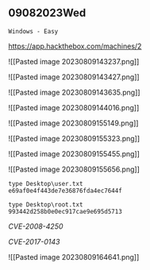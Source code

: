 ## 09082023Wed

```
Windows - Easy
```

https://app.hackthebox.com/machines/2

![[Pasted image 20230809143237.png]]

![[Pasted image 20230809143427.png]]

![[Pasted image 20230809143635.png]]

![[Pasted image 20230809144016.png]]

![[Pasted image 20230809155149.png]]

![[Pasted image 20230809155323.png]]

![[Pasted image 20230809155455.png]]

![[Pasted image 20230809155656.png]]

```
type Desktop\user.txt
e69af0e4f443de7e36876fda4ec7644f
```

```
type Desktop\root.txt
993442d258b0e0ec917cae9e695d5713
```

*CVE-2008-4250*

*CVE-2017-0143*

![[Pasted image 20230809164641.png]]

